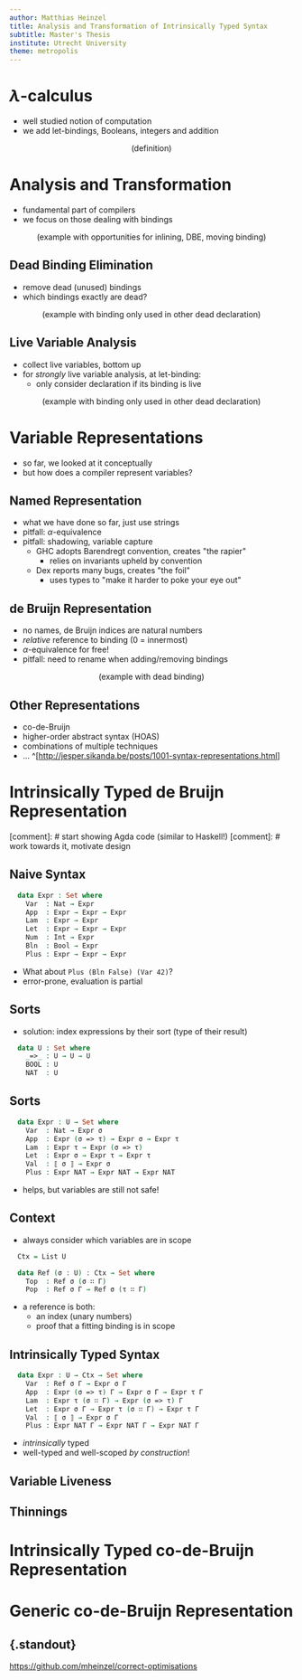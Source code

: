 ```yaml
---
author: Matthias Heinzel
title: Analysis and Transformation of Intrinsically Typed Syntax
subtitle: Master's Thesis
institute: Utrecht University
theme: metropolis
---
```


# $\lambda$-calculus
  - well studied notion of computation
  - we add let-bindings, Booleans, integers and addition

  $$ \text{(definition)} $$

# Analysis and Transformation
  - fundamental part of compilers
  - we focus on those dealing with bindings

  $$ \text{(example with opportunities for inlining, DBE, moving binding)} $$

## Dead Binding Elimination
  - remove dead (unused) bindings
  - which bindings exactly are dead?

  $$ \text{(example with binding only used in other dead declaration)} $$

## Live Variable Analysis
  - collect live variables, bottom up
  - for *strongly* live variable analysis, at let-binding:
    - only consider declaration if its binding is live

  $$ \text{(example with binding only used in other dead declaration)} $$

# Variable Representations
  - so far, we looked at it conceptually
  - but how does a compiler represent variables?

## Named Representation
  - what we have done so far, just use strings
  - pitfall: $\alpha$-equivalence
  - pitfall: shadowing, variable capture
    - GHC adopts Barendregt convention, creates "the rapier"
      - relies on invariants upheld by convention
    - Dex reports many bugs, creates "the foil"
      - uses types to "make it harder to poke your eye out"

## de Bruijn Representation
  - no names, de Bruijn indices are natural numbers
  - *relative* reference to binding ($0$ = innermost)
  - $\alpha$-equivalence for free!
  - pitfall: need to rename when adding/removing bindings

  $$ \text{(example with dead binding)} $$

## Other Representations
  - co-de-Bruijn
  - higher-order abstract syntax (HOAS)
  - combinations of multiple techniques
  - ... ^[<http://jesper.sikanda.be/posts/1001-syntax-representations.html>]

# Intrinsically Typed de Bruijn Representation

[comment]: # start showing Agda code (similar to Haskell!)
[comment]: # work towards it, motivate design

## Naive Syntax
  ```agda
    data Expr : Set where
      Var  : Nat → Expr
      App  : Expr → Expr → Expr
      Lam  : Expr → Expr
      Let  : Expr → Expr → Expr
      Num  : Int → Expr
      Bln  : Bool → Expr
      Plus : Expr → Expr → Expr
  ```

  - What about `Plus (Bln False) (Var 42)`?
  - error-prone, evaluation is partial

## Sorts
  - solution: index expressions by their sort (type of their result)

  ```agda
    data U : Set where
      _=>_ : U → U → U
      BOOL : U
      NAT  : U
  ```

## Sorts
  ```agda
    data Expr : U → Set where
      Var  : Nat → Expr σ
      App  : Expr (σ => τ) → Expr σ → Expr τ
      Lam  : Expr τ → Expr (σ => τ)
      Let  : Expr σ → Expr τ → Expr τ
      Val  : ⟦ σ ⟧ → Expr σ
      Plus : Expr NAT → Expr NAT → Expr NAT
  ```

  - helps, but variables are still not safe!

## Context
  - always consider which variables are in scope

  ```agda
    Ctx = List U

    data Ref (σ : U) : Ctx → Set where
      Top  : Ref σ (σ ∷ Γ)
      Pop  : Ref σ Γ → Ref σ (τ ∷ Γ)
  ```

  - a reference is both:
    - an index (unary numbers)
    - proof that a fitting binding is in scope

## Intrinsically Typed Syntax
  ```agda
    data Expr : U → Ctx → Set where
      Var  : Ref σ Γ → Expr σ Γ
      App  : Expr (σ => τ) Γ → Expr σ Γ → Expr τ Γ
      Lam  : Expr τ (σ ∷ Γ) → Expr (σ => τ) Γ
      Let  : Expr σ Γ → Expr τ (σ ∷ Γ) → Expr τ Γ
      Val  : ⟦ σ ⟧ → Expr σ Γ
      Plus : Expr NAT Γ → Expr NAT Γ → Expr NAT Γ
  ```

  - *intrinsically* typed
  - well-typed and well-scoped *by construction*!

## Variable Liveness

## Thinnings

# Intrinsically Typed co-de-Bruijn Representation

# Generic co-de-Bruijn Representation


## {.standout}

<https://github.com/mheinzel/correct-optimisations>
